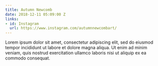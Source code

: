 ```yaml
---
title: Autumn Newcomb
date: 2018-12-11 05:09:00 Z
links:
- id: Instagram
  url: https://www.instagram.com/autumnnewcombart/
---
```


Lorem ipsum dolor sit amet, consectetur adipiscing elit, sed do eiusmod tempor incididunt ut labore et dolore magna aliqua. Ut enim ad minim veniam, quis nostrud exercitation ullamco laboris nisi ut aliquip ex ea commodo consequat.